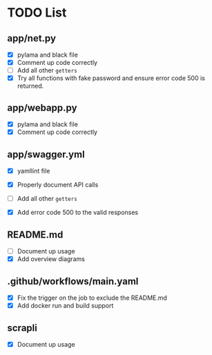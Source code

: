 # TODO List

## app/net.py

- [x] pylama and black file
- [x] Comment up code correctly
- [ ] Add all other `getters`
- [x] Try all functions with fake password and ensure error code 500 is returned.
  
## app/webapp.py

- [x] pylama and black file
- [x] Comment up code correctly

## app/swagger.yml

- [x] yamllint file
- [x] Properly document API calls
- [ ] Add all other `getters`
- [x] Add error code 500 to the valid responses


## README.md

- [ ] Document up usage
- [x] Add overview diagrams

## .github/workflows/main.yaml
- [x] Fix the trigger on the job to exclude the README.md
- [x] Add docker run and build support
 
## scrapli
- [x] Document up usage

